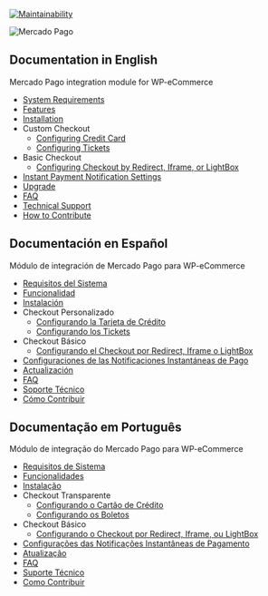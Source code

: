 [![Maintainability](https://api.codeclimate.com/v1/badges/1991232aa2bae4a03673/maintainability)](https://codeclimate.com/github/mercadopago/cart-wp-commerce/maintainability)

![Mercado Pago](https://raw.githubusercontent.com/mercadopago/cart-wp-commerce/master/assets/images/mplogo.png)

## Documentation in English

Mercado Pago integration module for WP-eCommerce

* [System Requirements](https://github.com/mercadopago/cart-wp-commerce/wiki/System-Requirements)
* [Features](https://github.com/mercadopago/cart-wp-commerce/wiki/Features)
* [Installation](https://github.com/mercadopago/cart-wp-commerce/wiki/Installation)
* Custom Checkout
  * [Configuring Credit Card](https://github.com/mercadopago/cart-wp-commerce/wiki/Configuring-Credit-Card)
  * [Configuring Tickets](https://github.com/mercadopago/cart-wp-commerce/wiki/Configuring-Tickets)
* Basic Checkout
  * [Configuring Checkout by Redirect, Iframe, or LightBox](https://github.com/mercadopago/cart-wp-commerce/wiki/Configuring-Checkout-by-Redirect,-Iframe,-or-Lightbox)
* [Instant Payment Notification Settings](https://github.com/mercadopago/cart-wp-commerce/wiki/Instant-Payment-Notification-Settings)
* [Upgrade](https://github.com/mercadopago/cart-wp-commerce/wiki/Upgrade)
* [FAQ](https://github.com/mercadopago/cart-wp-commerce/wiki/Faq-English)
* [Technical Support](https://github.com/mercadopago/cart-wp-commerce/wiki/Technical-Support)
* [How to Contribute](https://github.com/mercadopago/cart-wp-commerce/wiki/How-to-Contribute)

## Documentación en Español

Módulo de integración de Mercado Pago para WP-eCommerce

* [Requisitos del Sistema](https://github.com/mercadopago/cart-wp-commerce/wiki/Requisitos-del-Sistema)
* [Funcionalidad](https://github.com/mercadopago/cart-wp-commerce/wiki/Funcionalidad)
* [Instalación](https://github.com/mercadopago/cart-wp-commerce/wiki/Instalación)
* Checkout Personalizado
  * [Configurando la Tarjeta de Crédito](https://github.com/mercadopago/cart-wp-commerce/wiki/Configurando-la-Tarjeta-de-Crédito)
  * [Configurando los Tickets](https://github.com/mercadopago/cart-wp-commerce/wiki/Configurando-los-Tickets)
* Checkout Básico
  * [Configurando el Checkout por Redirect, Iframe o LightBox](https://github.com/mercadopago/cart-wp-commerce/wiki/Configurando-el-Checkout-por-Redirect,-Iframe-o-LightBox)
* [Configuraciones de las Notificaciones Instantáneas de Pago](https://github.com/mercadopago/cart-wp-commerce/wiki/Configuraciones-de-las-Notificaciones-Instantáneas-de-Pago)
* [Actualización](https://github.com/mercadopago/cart-wp-commerce/wiki/Actualización)
* [FAQ](https://github.com/mercadopago/cart-wp-commerce/wiki/FAQ-Spanish)
* [Soporte Técnico](https://github.com/mercadopago/cart-wp-commerce/wiki/Soporte-Técnico)
* [Cómo Contribuir](https://github.com/mercadopago/cart-wp-commerce/wiki/Cómo-Contribuir)

## Documentação em Português

Módulo de integração do Mercado Pago para WP-eCommerce

* [Requisitos de Sistema](https://github.com/mercadopago/cart-wp-commerce/wiki/Requisitos-de-Sistema)
* [Funcionalidades](https://github.com/mercadopago/cart-wp-commerce/wiki/Funcionalidades)
* [Instalação](https://github.com/mercadopago/cart-wp-commerce/wiki/Instalação)
* Checkout Transparente
  * [Configurando o Cartão de Crédito](https://github.com/mercadopago/cart-wp-commerce/wiki/Configurando-o-Cartão-de-Crédito)
  * [Configurando os Boletos](https://github.com/mercadopago/cart-wp-commerce/wiki/Configurando-os-Boletos)
* Checkout Básico
  * [Configurando o Checkout por Redirect, Iframe, ou LightBox](https://github.com/mercadopago/cart-wp-commerce/wiki/Configurando-o-Checkout-por-Redirect,-Iframe,-ou-LightBox)
* [Configurações das Notificações Instantâneas de Pagamento](https://github.com/mercadopago/cart-wp-commerce/wiki/Configurações-das-Notificações-Instantâneas-de-Pagamento)
* [Atualização](https://github.com/mercadopago/cart-wp-commerce/wiki/Atualização)
* [FAQ](https://github.com/mercadopago/cart-wp-commerce/wiki/FAQ-Portuguese)
* [Suporte Técnico](https://github.com/mercadopago/cart-wp-commerce/wiki/Suporte-Técnico)
* [Como Contribuir](https://github.com/mercadopago/cart-wp-commerce/wiki/Como-Contribuir)
